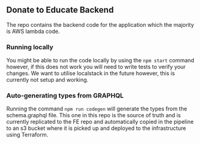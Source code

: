 ## Donate to Educate Backend

The repo contains the backend code for the application which the majority is AWS lambda code.

### Running locally

You might be able to run the code locally by using the `npm start` command however, if this does not work you will need to write tests to verify your changes. We want to utilise localstack in the future however, this is currently not setup and working.

### Auto-generating types from GRAPHQL

Running the command `npm run codegen` will generate the types from the schema.graphql file. This one in this repo is the source of truth and is currently replicated to the FE repo and automatically copied in the pipeline to an s3 bucket where it is picked up and deployed to the infrastructure using Terraform.
